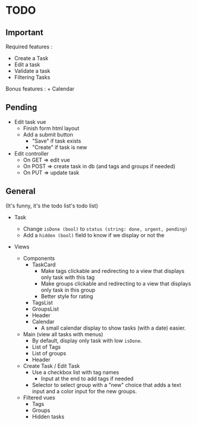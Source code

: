 # TODO
## Important
Required features :
+ Create a Task
+ Edit a task
+ Validate a task
+ Filtering Tasks

Bonus features :
    + Calendar

## Pending
+ Edit task vue
    + Finish form html layout
    + Add a submit button
        + "Save" if task exists
        + "Create" if task is new
+ Edit controller
    + On GET => edit vue
    + On POST => create task in db (and tags and groups if needed)
    + On PUT => update task

## General
(It's funny, it's the todo list's todo list)

+ Task
    + Change `isDone (bool)` to `status (string: done, urgent, pending)`
    + Add a `hidden (bool)` field to know if we display or not the 

+ Views
    + Components
        + TaskCard
            + Make tags clickable and redirecting to a view that displays only task with this tag
            + Make groups clickable and redirecting to a view that displays only task in this group
            + Better style for rating
        + TagsList
        + GroupsList
        + Header
        + Calendar
            + A small calendar display to show tasks (with a date) easier.
    + Main (view all tasks with menus)
        + By default, display only task with low `isDone`.
        + List of Tags
        + List of groups
        + Header
    + Create Task / Edit Task
        + Use a checkbox list with tag names
            + Input at the end to add tags if needed
        + Selector to select group with a "new" choice that adds a text input and a color input for the new groups.
    + Filtered vues
        + Tags
        + Groups
        + Hidden tasks